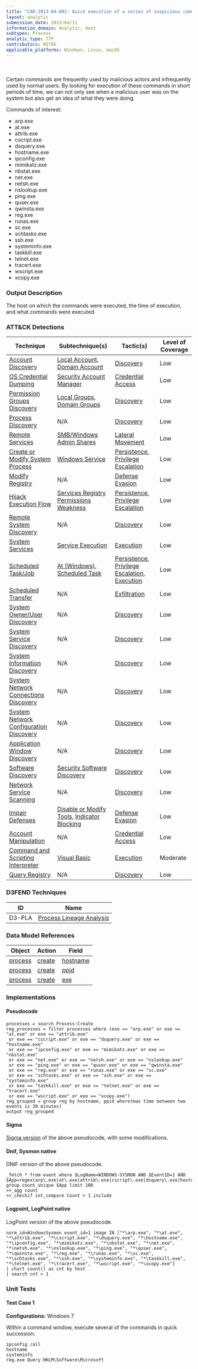 ```yaml
---
title: "CAR-2013-04-002: Quick execution of a series of suspicious commands"
layout: analytic
submission_date: 2013/04/11
information_domain: Analytic, Host
subtypes: Process
analytic_type: TTP
contributors: MITRE
applicable_platforms: Windows, Linux, macOS
---
```

<br><br>
Certain commands are frequently used by malicious actors and infrequently used by normal users. By looking for execution of these commands in short periods of time, we can not only see when a malicious user was on the system but also get an idea of what they were doing.

  Commands of interest:

-   arp.exe
-   at.exe
-   attrib.exe
-   cscript.exe
-   dsquery.exe
-   hostname.exe
-   ipconfig.exe
-   mimikatz.exe
-   nbstat.exe
-   net.exe
-   netsh.exe
-   nslookup.exe
-   ping.exe
-   quser.exe
-   qwinsta.exe
-   reg.exe
-   runas.exe
-   sc.exe
-   schtasks.exe
-   ssh.exe
-   systeminfo.exe
-   taskkill.exe
-   telnet.exe
-   tracert.exe
-   wscript.exe
-   xcopy.exe

### Output Description

The host on which the commands were executed, the time of execution, and what commands were executed


### ATT&CK Detections

|Technique|Subtechnique(s)|Tactic(s)|Level of Coverage|
|---|---|---|---|
|[Account Discovery](https://attack.mitre.org/techniques/T1087/)|[Local Account](https://attack.mitre.org/techniques/T1087/001/), [Domain Account](https://attack.mitre.org/techniques/T1087/002/)|[Discovery](https://attack.mitre.org/tactics/TA0007/)|Low|
|[OS Credential Dumping](https://attack.mitre.org/techniques/T1003/)|[Security Account Manager](https://attack.mitre.org/techniques/T1003/002/)|[Credential Access](https://attack.mitre.org/tactics/TA0006/)|Low|
|[Permission Groups Discovery](https://attack.mitre.org/techniques/T1069/)|[Local Groups](https://attack.mitre.org/techniques/T1069/001/), [Domain Groups](https://attack.mitre.org/techniques/T1069/002/)|[Discovery](https://attack.mitre.org/tactics/TA0007/)|Low|
|[Process Discovery](https://attack.mitre.org/techniques/T1057/)|N/A|[Discovery](https://attack.mitre.org/tactics/TA0007/)|Low|
|[Remote Services](https://attack.mitre.org/techniques/T1021/)|[SMB/Windows Admin Shares](https://attack.mitre.org/techniques/T1021/002/)|[Lateral Movement](https://attack.mitre.org/tactics/TA0008/)|Low|
|[Create or Modify System Process](https://attack.mitre.org/techniques/T1543/)|[Windows Service](https://attack.mitre.org/techniques/T1543/003/)|[Persistence](https://attack.mitre.org/tactics/TA0003/), [Privilege Escalation](https://attack.mitre.org/tactics/TA0004/)|Low|
|[Modify Registry](https://attack.mitre.org/techniques/T1112/)|N/A|[Defense Evasion](https://attack.mitre.org/tactics/TA0005/)|Low|
|[Hijack Execution Flow](https://attack.mitre.org/techniques/T1574/)|[Services Registry Permissions Weakness](https://attack.mitre.org/techniques/T1574/011/)|[Persistence](https://attack.mitre.org/tactics/TA0003/), [Privilege Escalation](https://attack.mitre.org/tactics/TA0004/)|Low|
|[Remote System Discovery](https://attack.mitre.org/techniques/T1018/)|N/A|[Discovery](https://attack.mitre.org/tactics/TA0007/)|Low|
|[System Services](https://attack.mitre.org/techniques/T1569/)|[Service Execution](https://attack.mitre.org/techniques/T1569/002/)|[Execution](https://attack.mitre.org/tactics/TA0002/)|Low|
|[Scheduled Task/Job](https://attack.mitre.org/techniques/T1053/)|[At (Windows)](https://attack.mitre.org/techniques/T1053/002/), [Scheduled Task](https://attack.mitre.org/techniques/T1053/005/)|[Persistence](https://attack.mitre.org/tactics/TA0003/), [Privilege Escalation](https://attack.mitre.org/tactics/TA0004/), [Execution](https://attack.mitre.org/tactics/TA0002/)|Low|
|[Scheduled Transfer](https://attack.mitre.org/techniques/T1029/)|N/A|[Exfiltration](https://attack.mitre.org/tactics/TA0010/)|Low|
|[System Owner/User Discovery](https://attack.mitre.org/techniques/T1033/)|N/A|[Discovery](https://attack.mitre.org/tactics/TA0007/)|Low|
|[System Service Discovery](https://attack.mitre.org/techniques/T1007/)|N/A|[Discovery](https://attack.mitre.org/tactics/TA0007/)|Low|
|[System Information Discovery](https://attack.mitre.org/techniques/T1082/)|N/A|[Discovery](https://attack.mitre.org/tactics/TA0007/)|Low|
|[System Network Connections Discovery](https://attack.mitre.org/techniques/T1049/)|N/A|[Discovery](https://attack.mitre.org/tactics/TA0007/)|Low|
|[System Network Configuration Discovery](https://attack.mitre.org/techniques/T1016/)|N/A|[Discovery](https://attack.mitre.org/tactics/TA0007/)|Low|
|[Application Window Discovery](https://attack.mitre.org/techniques/T1010/)|N/A|[Discovery](https://attack.mitre.org/tactics/TA0007/)|Low|
|[Software Discovery](https://attack.mitre.org/techniques/T1518/)|[Security Software Discovery](https://attack.mitre.org/techniques/T1518/001/)|[Discovery](https://attack.mitre.org/tactics/TA0007/)|Low|
|[Network Service Scanning](https://attack.mitre.org/techniques/T1046/)|N/A|[Discovery](https://attack.mitre.org/tactics/TA0007/)|Low|
|[Impair Defenses](https://attack.mitre.org/techniques/T1562/)|[Disable or Modify Tools](https://attack.mitre.org/techniques/T1562/001/), [Indicator Blocking](https://attack.mitre.org/techniques/T1562/006/)|[Defense Evasion](https://attack.mitre.org/tactics/TA0005/)|Low|
|[Account Manipulation](https://attack.mitre.org/techniques/T1098/)|N/A|[Credential Access](https://attack.mitre.org/tactics/TA0006/)|Low|
|[Command and Scripting Interpreter](https://attack.mitre.org/techniques/T1059/)|[Visual Basic](https://attack.mitre.org/techniques/T1059/005/)|[Execution](https://attack.mitre.org/tactics/TA0002/)|Moderate|
|[Query Registry](https://attack.mitre.org/techniques/T1012/)|N/A|[Discovery](https://attack.mitre.org/tactics/TA0007/)|Low|


### D3FEND Techniques

|ID|Name|
|---|---| 
|D3-PLA | [Process Lineage Analysis](https://d3fend.mitre.org/technique/d3f:ProcessLineageAnalysis)| 



### Data Model References

|Object|Action|Field|
|---|---|---|
|[process](/data_model/process) | [create](/data_model/process#create) | [hostname](/data_model/process#hostname) |
|[process](/data_model/process) | [create](/data_model/process#create) | [ppid](/data_model/process#ppid) |
|[process](/data_model/process) | [create](/data_model/process#create) | [exe](/data_model/process#exe) |



### Implementations

#### Pseudocode


```
processes = search Process:Create
reg_processes = filter processes where (exe == "arp.exe" or exe == "at.exe" or exe == "attrib.exe"
 or exe == "cscript.exe" or exe == "dsquery.exe" or exe == "hostname.exe"
 or exe == "ipconfig.exe" or exe == "mimikatz.exe" or exe == "nbstat.exe"
 or exe == "net.exe" or exe == "netsh.exe" or exe == "nslookup.exe"
 or exe == "ping.exe" or exe == "quser.exe" or exe == "qwinsta.exe"
 or exe == "reg.exe" or exe == "runas.exe" or exe == "sc.exe"
 or exe == "schtasks.exe" or exe == "ssh.exe" or exe == "systeminfo.exe"
 or exe == "taskkill.exe" or exe == "telnet.exe" or exe == "tracert.exe"
 or exe == "wscript.exe" or exe == "xcopy.exe")
reg_grouped = group reg by hostname, ppid where(max time between two events is 30 minutes)
output reg_grouped
```


#### Sigma

[Sigma version](https://github.com/Neo23x0/sigma/blob/master/rules/windows/process_creation/win_multiple_suspicious_cli.yml) of the above pseudocode, with some modifications.



#### Dnif, Sysmon native

DNIF version of the above pseudocode.


```
_fetch * from event where $LogName=WINDOWS-SYSMON AND $EventID=1 AND $App=regex(arp\.exe|at\.exe|attrib\.exe|cscript\.exe|dsquery\.exe|hostname\.exe|ipconfig\.exe|mimikatz.exe|nbstat\.exe|net\.exe|netsh\.exe|nslookup\.exe|ping\.exe|quser\.exe|qwinsta\.exe|reg\.exe|runas\.exe|sc\.exe|schtasks\.exe|ssh\.exe|systeminfo\.exe|taskkill\.exe|telnet\.exe|tracert\.exe|wscript\.exe|xcopy\.exe)i group count_unique $App limit 100
>>_agg count
>>_checkif int_compare Count > 1 include
```


#### Logpoint, LogPoint native

LogPoint version of the above pseudocode.


```
norm_id=WindowsSysmon event_id=1 image IN ["*\arp.exe", "*\at.exe", "*\attrib.exe", "*\cscript.exe", "*\dsquery.exe", "*\hostname.exe", "*\ipconfig.exe", "*\mimikatz.exe", "*\nbstat.exe", "*\net.exe", "*\netsh.exe", "*\nslookup.exe", "*\ping.exe", "*\quser.exe", "*\qwinsta.exe", "*\reg.exe", "*\runas.exe", "*\sc.exe", "*\schtasks.exe", "*\ssh.exe", "*\systeminfo.exe", "*\taskkill.exe", "*\telnet.exe", "*\tracert.exe", "*\wscript.exe", "*\xcopy.exe"]
| chart count() as cnt by host
| search cnt > 1
```



### Unit Tests

#### Test Case 1

**Configurations:** Windows 7

Within a command window, execute several of the commands in quick succession.

```
ipconfig /all
hostname
systeminfo
reg.exe Query HKLM\Software\Microsoft
```


